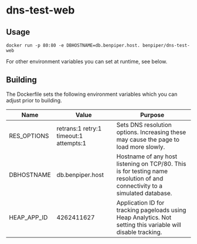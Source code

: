 # dns-test-web

Usage
-----

    docker run -p 80:80 -e DBHOSTNAME=db.benpiper.host. benpiper/dns-test-web

For other environment variables you can set at runtime, see below.

Building
-------------
The Dockerfile sets the following environment variables which you can adjust prior to building.

| Name | Value | Purpose |
| ---- | ----- | ------- |
|RES_OPTIONS|retrans:1 retry:1 timeout:1 attempts:1|Sets DNS resolution options. Increasing these may cause the page to load more slowly.
|DBHOSTNAME|db.benpiper.host|Hostname of any host listening on TCP/80. This is for testing name resolution of and connectivity to a simulated database.
|HEAP_APP_ID|4262411627|Application ID for tracking pageloads using Heap Analytics. Not setting this variable will disable tracking.
